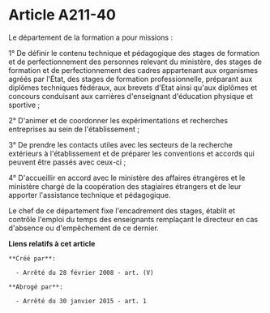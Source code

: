 # Article A211-40

Le département de la formation a pour missions :

1° De définir le contenu technique et pédagogique des stages de formation et de perfectionnement des personnes relevant du
ministère, des stages de formation et de perfectionnement des cadres appartenant aux organismes agréés par l'État, des stages
de formation professionnelle, préparant aux diplômes techniques fédéraux, aux brevets d'Etat ainsi qu'aux diplômes et
concours conduisant aux carrières d'enseignant d'éducation physique et sportive ;

2° D'animer et de coordonner les expérimentations et recherches entreprises au sein de l'établissement ;

3° De prendre les contacts utiles avec les secteurs de la recherche extérieurs à l'établissement et de préparer les
conventions et accords qui peuvent être passés avec ceux-ci ;

4° D'accueillir en accord avec le ministère des affaires étrangères et le ministère chargé de la coopération des stagiaires
étrangers et de leur apporter l'assistance technique et pédagogique.

Le chef de ce département fixe l'encadrement des stages, établit et contrôle l'emploi du temps des enseignants remplaçant le
directeur en cas d'absence ou d'empêchement de ce dernier.

**Liens relatifs à cet article**

	**Créé par**:

	  - Arrêté du 28 février 2008 - art. (V)

	**Abrogé par**:

	  - Arrêté du 30 janvier 2015 - art. 1
